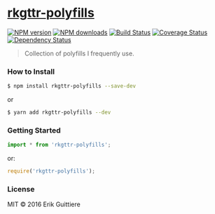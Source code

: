 # [rkgttr-polyfills](https://github.com/rkgttr/rkgttr-polyfills)

[![NPM version](http://img.shields.io/npm/v/rkgttr-polyfills.svg?style=flat-square)](https://www.npmjs.com/package/rkgttr-polyfills)
[![NPM downloads](http://img.shields.io/npm/dm/rkgttr-polyfills.svg?style=flat-square)](https://www.npmjs.com/package/rkgttr-polyfills)
[![Build Status](http://img.shields.io/travis/rkgttr/rkgttr-polyfills/master.svg?style=flat-square)](https://travis-ci.org/rkgttr/rkgttr-polyfills)
[![Coverage Status](https://img.shields.io/coveralls/rkgttr/rkgttr-polyfills.svg?style=flat-square)](https://coveralls.io/rkgttr/rkgttr-polyfills)
[![Dependency Status](http://img.shields.io/david/rkgttr/rkgttr-polyfills.svg?style=flat-square)](https://david-dm.org/rkgttr/rkgttr-polyfills)

> Collection of polyfills I frequently use.

### How to Install

```sh
$ npm install rkgttr-polyfills --save-dev
```
or

```sh
$ yarn add rkgttr-polyfills --dev
```

### Getting Started


```js
import * from 'rkgttr-polyfills';
```
or:

```js
require('rkgttr-polyfills');
```


### License

MIT © 2016 Erik Guittiere
